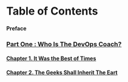 
# Table of Contents


#### Preface


### [Part One : Who Is The DevOps Coach?](#section-1)

#### [Chapter 1. It Was the Best of Times](#chapter-1)

#### [Chapter 2. The Geeks Shall Inherit The Eart](#chapter-2)
